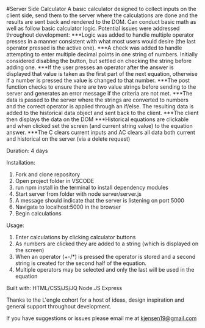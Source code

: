 #Server Side Calculator
A basic calculator designed to collect inputs on the client side, send them to the server where the calculations are done and the results are sent back and rendered to the DOM.
Can conduct basic math as well as follow basic calculator logic. Potential issues were addressed throughout development:
***Logic was added to handle multiple operator presses in a manner consistent with what most users would desire (the last operator pressed is the active one).
***A check was added to handle attempting to enter multiple decimal points in one string of numbers. Initially considered disabling the button, but settled on checking the string before adding one.
***If the user presses an operator after the answer is displayed that value is taken as the first part of the next equation, otherwise if a number is pressed the value is changed to that number.
***The post function checks to ensure there are two value strings before sending to the server and generates an error message if the criteria are not met.
***The data is passed to the server where the strings are converted to numbers and the correct operator is applied through an if/else.  The resulting data is added to the historical data object and sent back to the client.
***The client then displays the data on the DOM
***Historical equations are clickable and when clicked set the screen (and current string value) to the equation answer.
***The C clears current inputs and AC clears all data both current and historical on the server (via a delete request)

Duration: 4 days

<!-- Link to heroku here -->
<!-- Screenshot here -->



Installation:
1. Fork and clone repository
2. Open project folder in VSCODE
3. run npm install in the terminal to install dependency modules
4. Start server from folder with node server/server.js
5. A message should indicate that the server is listening on port 5000
6. Navigate to localhost:5000 in the browser
7. Begin calculations

Usage:
1. Enter calculations by clicking calculator buttons
2. As numbers are clicked they are added to a string (which is displayed on the screen)
3. When an operator (+-/*) is pressed the operator is stored and a second string is created for the second half of the equation.
4. Multiple operators may be selected and only the last will be used in the equation

Built with:
HTML/CSS/JS/JQ
Node.JS
Express

Thanks to the L'engle cohort for a host of ideas, design inspiration and general support throughout development.

If you have suggestions or issues please email me at kjensen19@gmail.com
